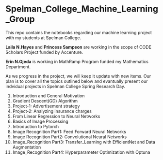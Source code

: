 # Spelman_College_Machine_Learning_Group
This repo contains the notebooks regarding our machine learning project with my students at Spelman College. 

**Laila N.Hayes** and **Princess Sampson** are working in the scope of CODE Scholars Project funded by Accenture.

**Erin N.Ojeda** is working in MathRamp Program funded my Mathematics Department. 

As we progress in the project, we will keep it update with new items. Our plan is to cover all the topics outlined below and evantually present our indvidual projects in Spelman College Spring Research Day. 



1. Introduction and General Motivation
2. Gradient Descent(GD) Algorithm
3. Project-1: Advertisement strategy
4. Project-2: Analyzing insurance charges
5. From Linear Regression to Neural Networks
6. Basics of Image Processing
7. Introduction to Pytorch
8. Image Recognition Part1: Feed Forward Neural Networks
9. Image Recognition Part2: Convolutional Neural Networks
10. Image_Recognition Part3: Transfer_Learning with EfficientNet and Data Augmentation
10. Image_Recognition Part4: Hyperparameter Optimization with Optuna

